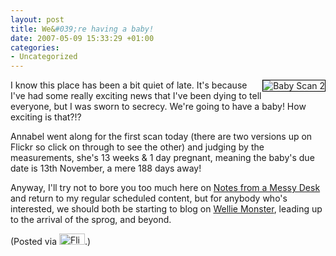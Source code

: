 ```yaml
---
layout: post
title: We&#039;re having a baby!
date: 2007-05-09 15:33:29 +01:00
categories:
- Uncategorized
---
```

<p><a href="http://www.flickr.com/photos/mathie/491272559/" title="Baby Scan 2"><img src="http://farm1.static.flickr.com/221/491272559_525f985d53_m.jpg" alt="Baby Scan 2" class="alignright" style="border: solid 1px #000000; float: right;" /></a>I know this place has been a bit quiet of late.  It's because I've had some really exciting news that I've been dying to tell everyone, but I was sworn to secrecy.  We're going to have a baby!  How exciting is that?!?<br /></p>

Annabel went along for the first scan today (there are two versions up on Flickr so click on through to see the other) and judging by the measurements, she's 13 weeks & 1 day pregnant, meaning the baby's due date is 13th November, a mere 188 days away!<br />

Anyway, I'll try not to bore you too much here on [Notes from a Messy Desk](http://woss.name/) and return to my regular scheduled content, but for anybody who's interested, we should both be starting to blog on [Wellie Monster](http://welliemonster.com/), leading up to the arrival of the sprog, and beyond.

(Posted via <a href="http://www.flickr.com/"><img alt="Flickr" src="http://www.flickr.com/images/flickr_logo_blog.gif" height="18" width="41" /></a>.)
